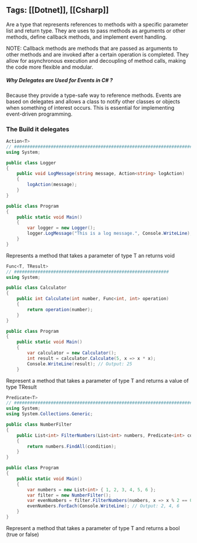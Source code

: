  Tags: [[Dotnet]], [[Csharp]] 
 ----
Are a type that represents references to methods with a specific parameter list and return type. They are uses to pass methods as arguments or other methods, define callback methods, and implement event handling.

NOTE: Callback methods are methods that are passed as arguments to other methods and are invoked after a certain operation is completed. They allow for asynchronous execution and decoupling of method calls, making the code more flexible and modular.

##### Why Delegates are Used for Events in C# ?

Because they provide a type-safe way to reference methods. Events are based on delegates and allows a class to notify other classes or objects when something of interest occurs. This is essential for implementing event-driven programming.

### The Build it delegates
``` csharp
Action<T>
// ##########################################################################
using System;

public class Logger
{
    public void LogMessage(string message, Action<string> logAction)
    {
        logAction(message);
    }
}

public class Program
{
    public static void Main()
    {
        var logger = new Logger();
        logger.LogMessage("This is a log message.", Console.WriteLine);
    }
}
```
 Represents a method that takes a parameter of type T an returns void 

``` csharp
Func<T, TResult>
// ###########################################################
using System;

public class Calculator
{
    public int Calculate(int number, Func<int, int> operation)
    {
        return operation(number);
    }
}

public class Program
{
    public static void Main()
    {
        var calculator = new Calculator();
        int result = calculator.Calculate(5, x => x * x);
        Console.WriteLine(result); // Output: 25
    }

```
Represent a method that takes a parameter of type T and returns a value of type TResult

``` csharp
Predicate<T>
// ################################################################################
using System;
using System.Collections.Generic;

public class NumberFilter
{
    public List<int> FilterNumbers(List<int> numbers, Predicate<int> condition)
    {
        return numbers.FindAll(condition);
    }
}

public class Program
{
    public static void Main()
    {
        var numbers = new List<int> { 1, 2, 3, 4, 5, 6 };
        var filter = new NumberFilter();
        var evenNumbers = filter.FilterNumbers(numbers, x => x % 2 == 0);
        evenNumbers.ForEach(Console.WriteLine); // Output: 2, 4, 6
    }
}
```
Represent a method that takes a parameter of type T and returns a bool (true or false)







